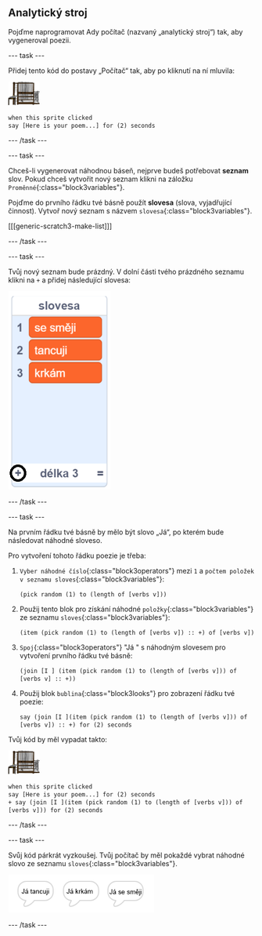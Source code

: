 ## Analytický stroj

Pojďme naprogramovat Ady počítač (nazvaný „analytický stroj“) tak, aby vygeneroval poezii.

\--- task \---

Přidej tento kód do postavy „Počítač“ tak, aby po kliknutí na ní mluvila:

![postava počítače](images/computer-sprite.png)

```blocks3
when this sprite clicked
say [Here is your poem...] for (2) seconds
```

\--- /task \---

\--- task \---

Chceš-li vygenerovat náhodnou báseň, nejprve budeš potřebovat **seznam** slov. Pokud chceš vytvořit nový seznam klikni na záložku `Proměnné`{:class="block3variables"}.

Pojďme do prvního řádku tvé básně použít **slovesa** (slova, vyjadřující činnost). Vytvoř nový seznam s názvem `slovesa`{:class="block3variables"}.

[[[generic-scratch3-make-list]]]

\--- /task \---

\--- task \---

Tvůj nový seznam bude prázdný. V dolní části tvého prázdného seznamu klikni na `+` a přidej následující slovesa:

![seznam se zvýrazněným +](images/poetry-verbs-annotated.png)

\--- /task \---

\--- task \---

Na prvním řádku tvé básně by mělo být slovo „Já“, po kterém bude následovat náhodné sloveso.

Pro vytvoření tohoto řádku poezie je třeba:

1. `Vyber náhodné číslo`{:class="block3operators"} mezi `1` a `počtem položek v seznamu sloves`{:class="block3variables"}:
    
    ```blocks3
    (pick random (1) to (length of [verbs v]))
    ```

2. Použij tento blok pro získání náhodné `položky`{:class="block3variables"} ze seznamu `sloves`{:class="block3variables"}:
    
    ```blocks3
    (item (pick random (1) to (length of [verbs v]) :: +) of [verbs v])
    ```

3. `Spoj`{:class="block3operators"} "Já " s náhodným slovesem pro vytvoření prvního řádku tvé básně:
    
    ```blocks3
    (join [I ] (item (pick random (1) to (length of [verbs v])) of [verbs v] :: +))
    ```

4. Použij blok `bublina`{:class="block3looks"} pro zobrazení řádku tvé poezie:
    
    ```blocks3
    say (join [I ](item (pick random (1) to (length of [verbs v])) of [verbs v]) :: +) for (2) seconds
    ```

Tvůj kód by měl vypadat takto:

![postava počítače](images/computer-sprite.png)

```blocks3
when this sprite clicked
say [Here is your poem...] for (2) seconds
+ say (join [I ](item (pick random (1) to (length of [verbs v])) of [verbs v])) for (2) seconds
```

\--- /task \---

\--- task \---

Svůj kód párkrát vyzkoušej. Tvůj počítač by měl pokaždé vybrat náhodné slovo ze seznamu `sloves`{:class="block3variables"}.

![3 bubliny říkající různé věci](images/poetry-random-test.png)

\--- /task \---